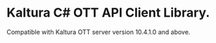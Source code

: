 # Kaltura C# OTT API Client Library.
Compatible with Kaltura OTT server version 10.4.1.0 and above.

